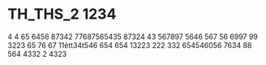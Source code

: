 # TH_THS_2 1234
4
4
65
6456
87342
77687565435
87324
43
567897
5646
567
56
6997
99
3223
65
76
67
11ẻtt34t546
654
654
13223
222
332
654546056
7634
88
564
4332
2
4323
